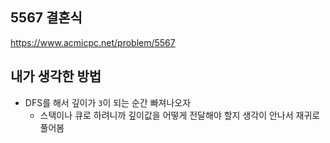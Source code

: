 ## 5567 결혼식

<https://www.acmicpc.net/problem/5567>

## 내가 생각한 방법

- DFS를 해서 깊이가 `3`이 되는 순간 빠져나오자
  - 스택이나 큐로 하려니까 깊이값을 어떻게 전달해야 할지 생각이 안나서 재귀로 풀어봄
